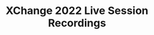 ---
title: XChange 2022 Live Session Recordings
redirect_to: https://drive.google.com/drive/folders/1duwurIH_2iBlVGgRHaiz8Xu_wxIkhB8L?usp=sharing
redirect_from: 
  - /XC22LiveSessionRecordings
  - /xc22livesessionrecordings
---